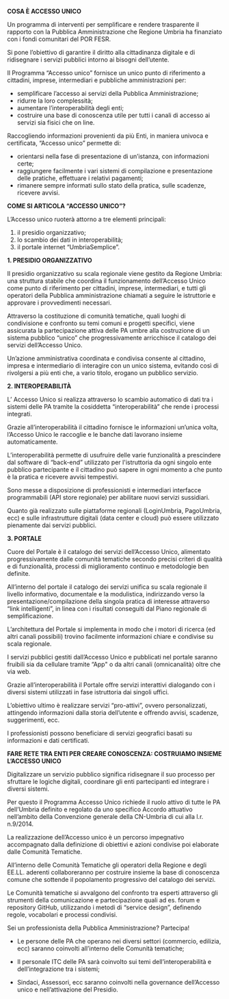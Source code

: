 **COSA È ACCESSO UNICO**

Un programma di interventi per semplificare e rendere trasparente il rapporto con la Pubblica Amministrazione che Regione Umbria ha finanziato con i fondi comunitari del POR FESR.

Si pone l’obiettivo di garantire il diritto alla cittadinanza digitale e di ridisegnare i servizi pubblici intorno ai bisogni dell’utente.

Il Programma “Accesso unico” fornisce un unico punto di riferimento a cittadini, imprese, intermediari e pubbliche amministrazioni per:

- semplificare l’accesso ai servizi della Pubblica Amministrazione;
- ridurre la loro complessità;
- aumentare l’interoperabilità degli enti;
- costruire una base di conoscenza utile per tutti i canali di accesso ai servizi sia fisici che on line.

Raccogliendo informazioni provenienti da più Enti, in maniera univoca e certificata, “Accesso unico” permette di:

- orientarsi nella fase di presentazione di un’istanza, con informazioni certe;
- raggiungere facilmente i vari sistemi di compilazione e presentazione delle pratiche, effettuare i relativi pagamenti;
- rimanere sempre informati sullo stato della pratica, sulle scadenze, ricevere avvisi.

**COME SI ARTICOLA “ACCESSO UNICO”?**

L’Accesso unico ruoterà attorno a tre elementi principali:

1. il presidio organizzativo;
2. lo scambio dei dati in interoperabilità;
3. il portale internet “UmbriaSemplice”.


**1. PRESIDIO ORGANIZZATIVO**

Il presidio organizzativo su scala regionale viene gestito da Regione Umbria: una struttura stabile che coordina il funzionamento dell’Accesso Unico come punto di riferimento per cittadini, imprese, intermediari, e tutti gli operatori della Pubblica amministrazione chiamati a seguire le istruttorie e approvare i provvedimenti necessari.

Attraverso la costituzione di comunità tematiche, quali luoghi di condivisione e confronto su temi comuni e progetti specifici, viene assicurata la partecipazione attiva delle PA umbre alla costruzione di un sistema pubblico “unico” che progressivamente arricchisce il catalogo dei servizi dell’Accesso Unico.

Un’azione amministrativa coordinata e condivisa consente al cittadino, impresa e intermediario di interagire con un unico sistema, evitando così di rivolgersi a più enti che, a vario titolo, erogano un pubblico servizio.

**2. INTEROPERABILITÀ**


L’ Accesso Unico si realizza attraverso lo scambio automatico di dati tra i sistemi delle PA tramite la cosiddetta “interoperabilità” che rende i processi integrati.

Grazie all’interoperabilità il cittadino fornisce le informazioni un’unica volta, l’Accesso Unico le raccoglie e le banche dati lavorano insieme automaticamente.

L’interoperabilità permette di usufruire delle varie funzionalità a prescindere dal software di “back-end” utilizzato per l'istruttoria da ogni singolo ente pubblico partecipante e il cittadino può sapere in ogni momento a che punto è la pratica e ricevere avvisi tempestivi.

Sono messe a disposizione di professionisti e intermediari interfacce programmabili (API store regionale) per abilitare nuovi servizi sussidiari.

Quanto già realizzato sulle piattaforme regionali (LoginUmbria, PagoUmbria, ecc) e sulle infrastrutture digitali (data center e cloud) può essere utilizzato pienamente dai servizi pubblici.

**3. PORTALE**

Cuore del Portale è il catalogo dei servizi dell’Accesso Unico, alimentato progressivamente dalle comunità tematiche secondo precisi criteri di qualità e di funzionalità, processi di miglioramento continuo e metodologie ben definite.

All’interno del portale il catalogo dei servizi unifica su scala regionale il livello informativo, documentale e la modulistica, indirizzando verso la presentazione/compilazione della singola pratica di interesse attraverso “link intelligenti”, in linea con i risultati conseguiti dal Piano regionale di semplificazione.

L’architettura del Portale si implementa in modo che i motori di ricerca (ed altri canali possibili) trovino facilmente informazioni chiare e condivise su scala regionale.

I servizi pubblici gestiti dall’Accesso Unico e pubblicati nel portale saranno fruibili sia da cellulare tramite “App" o da altri canali (omnicanalità) oltre che via web.

Grazie all’interoperabilità il Portale offre servizi interattivi dialogando con i diversi sistemi utilizzati in fase istruttoria dai singoli uffici.


L’obiettivo ultimo è realizzare servizi “pro-attivi”, ovvero personalizzati, attingendo informazioni dalla storia dell’utente e offrendo avvisi, scadenze, suggerimenti, ecc.

I professionisti possono beneficiare di servizi geografici basati su informazioni e dati certificati.



**FARE RETE TRA ENTI PER CREARE CONOSCENZA:
COSTRUIAMO INSIEME L’ACCESSO UNICO**


Digitalizzare un servizio pubblico significa ridisegnare il suo processo per sfruttare le logiche digitali, coordinare gli enti partecipanti ed integrare i diversi sistemi.


Per questo il Programma Accesso Unico richiede il ruolo attivo di tutte le PA dell’Umbria definito e regolato da uno specifico Accordo attuativo nell’ambito della Convenzione generale della CN-Umbria di cui alla l.r. n.9/2014.


La realizzazione dell’Accesso unico è un percorso impegnativo accompagnato dalla  definizione di obiettivi e azioni condivise poi elaborate dalle Comunità Tematiche.


All’interno delle Comunità Tematiche gli operatori della Regione e degli EE.LL. aderenti collaboreranno per costruire insieme la base di conoscenza comune che sottende il popolamento progressivo del catalogo dei servizi.


Le Comunità tematiche si avvalgono del confronto tra esperti attraverso gli strumenti della comunicazione e partecipazione quali ad es. forum e repository GitHub, utilizzando i metodi di “service design”, definendo regole, vocabolari e processi condivisi.



Sei un professionista della Pubblica Amministrazione?  Partecipa!

- Le persone delle PA  che operano nei diversi settori (commercio, edilizia, ecc) saranno coinvolti all’interno delle Comunità tematiche;

- Il personale ITC delle PA  sarà coinvolto sui temi dell’interoperabilità e dell’integrazione tra i sistemi;

- Sindaci, Assessori, ecc saranno coinvolti nella governance dell’Accesso unico e nell’attivazione del Presidio.
